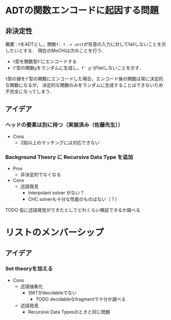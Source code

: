 

ADTの関数エンコードに起因する問題
=================================

非決定性
--------

概要
: τをADTとし，関数`f: τ -> unit`が任意の入力に対してfailしないことを示したいとする．
  現在のMoCHiは次のことを行う．

  + τ型を関数型τ'にエンコードする
  + τ'型の関数`g`をランダムに生成し，`f' g'`がfailしないことを示す．

  τ型の値をτ'型の関数にエンコードした場合，エンコード後の関数は常に決定的な関数になるが，
  決定的な関数のみをランダムに生成することはできないため不完全になってしまう．

アイデア
--------

### ヘッドの要素は別に持つ（実装済み（佐藤先生））

+ Cons
    + 2段以上のマッチングには対応できない

### Background Theory に Recursive Data Type を追加

+ Pros
    + 非決定的でなくなる
+ Cons
    + 述語発見
        + Interpolant solver がない？
        + CHC solverも十分な性能のものはない（？）

TODO 仮に述語発見ができたとしてどれくらい検証できるか調べる



リストのメンバーシップ
======================


アイデア
--------

### Set theoryを加える

+ Cons
    <!-- + A New Fast Tableau-Based Decision Procedure for an Unquantified Fragment of Set Theory -->
    + 述語抽象化
        + SMTがdecidableでない
            + TODO decidableなfragmentで十分か調べる
    + 述語発見
        + Recursive Data Typesのときと同じ問題


<!--
+ A New Fast Tableau-Based Decision Procedure for an Unquantified Fragment of Set Theory
+ Deepak Kapur, Rupak Majumdar, and Calogero G. Zarba. Interpolation for data structures. In Proc. SIGSOFT FSE. ACM, 2006.
    + EUF+LAでset, multisetのinterpolationができるらしい
+ A Data-Driven CHC Solver
    + Princetonで紹介してもらったやつ
+ Solving Constrained Horn Clauses with SMT
    + https://arieg.bitbucket.io/pdf/satsmtar-school-2018.pdf
-->


